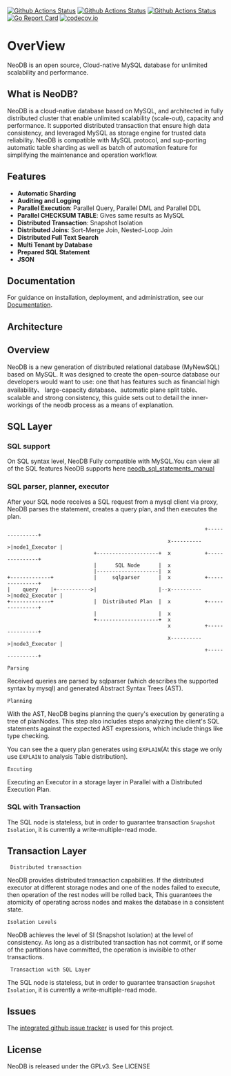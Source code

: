 [![Github Actions Status](https://github.com/sealdb/neodb/workflows/NeoDB%20Build/badge.svg?event=push)](https://github.com/sealdb/neodb/actions?query=workflow%3A%NeoDB+Build%22+event%3Apush)
[![Github Actions Status](https://github.com/sealdb/neodb/workflows/NeoDB%20Test/badge.svg?event=push)](https://github.com/sealdb/neodb/actions?query=workflow%3A%NeoDB+Test%22+event%3Apush)
[![Github Actions Status](https://github.com/sealdb/neodb/workflows/NeoDB%20Coverage/badge.svg?event=push)](https://github.com/sealdb/neodb/actions?query=workflow%3A%NeoDB+Coverage%22+event%3Apush)
[![Go Report Card](https://goreportcard.com/badge/github.com/sealdb/neodb)](https://goreportcard.com/report/github.com/sealdb/neodb)
[![codecov.io](https://codecov.io/gh/sealdb/neodb/graphs/badge.svg)](https://codecov.io/gh/sealdb/neodb/branch/main)

# OverView

NeoDB is an open source, Cloud-native MySQL database for unlimited scalability and performance.

## What is NeoDB?

NeoDB is a cloud-native database based on MySQL, and architected in fully distributed cluster that enable unlimited scalability (scale-out), capacity and performance. It supported distributed transaction that ensure high data consistency, and leveraged MySQL as storage engine for trusted data reliability. NeoDB is compatible with MySQL protocol, and sup-porting automatic table sharding as well as batch of automation feature for simplifying the maintenance and operation workflow.

## Features

- **Automatic Sharding**
- **Auditing and Logging**
- **Parallel Execution**: Parallel Query, Parallel DML and Parallel DDL
- **Parallel CHECKSUM TABLE**: Gives same results as MySQL
- **Distributed Transaction**: Snapshot Isolation
- **Distributed Joins**: Sort-Merge Join, Nested-Loop Join
- **Distributed Full Text Search**
- **Multi Tenant by Database**
- **Prepared SQL Statement**
- **JSON**

## Documentation

For guidance on installation, deployment, and administration, see our [Documentation](docs).

## Architecture

## Overview

NeoDB is a new generation of distributed relational database (MyNewSQL) based on MySQL. It was designed to create the open-source database our developers would want to use: one that has features such as financial high availability、
large-capacity database、automatic plane split table、 scalable and strong consistency, this guide sets out to detail the inner-workings of the neodb process as a means of explanation.

## SQL Layer

### SQL support

On SQL syntax level, NeoDB Fully compatible with MySQL.You can view all of the SQL features NeoDB supports here [neodb_sql_statements_manual](docs/neodb_sql_statements_manual.md)

### SQL parser, planner, executor

After your SQL node receives a SQL request from a mysql client via proxy, NeoDB parses the statement, creates a query plan, and then executes the plan.

                                                                    +---------------+
                                                        x---------->|node1_Executor |
                                +--------------------+  x           +---------------+
                                |      SQL Node      |  x
                                |--------------------|  x
    +-------------+             |     sqlparser      |  x           +---------------+
    |    query    |+----------->|                    |--x---------->|node2_Executor |
    +-------------+             |  Distributed Plan  |  x           +---------------+
                                |                    |  x
                                +--------------------+  x
                                                        x           +---------------+
                                                        x---------->|node3_Executor |
                                                                    +---------------+

`Parsing`

Received queries are parsed by sqlparser (which describes the supported syntax by mysql) and generated Abstract Syntax Trees (AST).

`Planning`

With the AST, NeoDB begins planning the query's execution by generating a tree of planNodes.
This step also includes steps analyzing the client's SQL statements against the expected AST expressions, which include things like type checking.

You can see the a query plan generates using `EXPLAIN`(At this stage we only use `EXPLAIN` to analysis Table distribution).

`Excuting`

Executing an Executor in a storage layer in Parallel with a Distributed Execution Plan.

### SQL with Transaction

The SQL node is stateless, but in order to guarantee transaction `Snapshot Isolation`, it is currently a write-multiple-read mode.

## Transaction Layer

` Distributed transaction`

NeoDB provides distributed transaction capabilities. If the distributed executor at different storage nodes and one of the nodes failed to execute, then operation of the rest nodes will be rolled back, This guarantees the atomicity of operating across nodes and makes the database in a consistent state.

`Isolation Levels`

NeoDB achieves the level of SI (Snapshot Isolation) at the level of consistency. As long as a distributed transaction has not commit, or if some of the partitions have committed, the operation is invisible to other transactions.

` Transaction with SQL Layer`

The SQL node is stateless, but in order to guarantee transaction `Snapshot Isolation`, it is currently a write-multiple-read mode.

## Issues

The [integrated github issue tracker](https://github.com/sealdb/neodb/issues)
is used for this project.

## License

NeoDB is released under the GPLv3. See LICENSE
